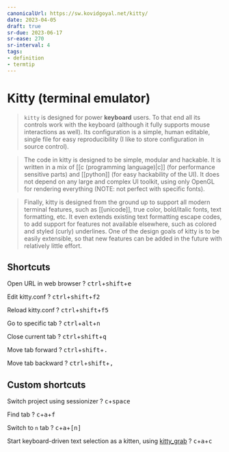 ```yaml
---
canonicalUrl: https://sw.kovidgoyal.net/kitty/
date: 2023-04-05
draft: true
sr-due: 2023-06-17
sr-ease: 270
sr-interval: 4
tags:
- definition
- termtip
---
```


# Kitty (terminal emulator)

> `kitty` is designed for power **keyboard** users. To that end all its controls
> work with the keyboard (although it fully supports mouse interactions as
> well). Its configuration is a simple, human editable, single file for easy
> reproducibility (I like to store configuration in source control).

> The code in kitty is designed to be simple, modular and hackable. It is
> written in a mix of [[c (programming language)|c]] (for
> performance sensitive parts) and [[python]] (for easy hackability
> of the UI). It does not depend on any large and complex UI toolkit, using only
> OpenGL for rendering everything (NOTE: not perfect with specific fonts).

> Finally, kitty is designed from the ground up to support all modern terminal
> features, such as [[unicode]], true color, bold/italic fonts,
> text formatting, etc. It even extends existing text formatting escape codes,
> to add support for features not available elsewhere, such as colored and
> styled (curly) underlines. One of the design goals of kitty is to be easily
> extensible, so that new features can be added in the future with relatively
> little effort.

## Shortcuts

Open URL in web browser
?
<kbd>ctrl</kbd>+<kbd>shift</kbd>+<kbd>e</kbd>
<!--SR:!2023-04-16,1,232-->

Edit kitty.conf
?
<kbd>ctrl</kbd>+<kbd>shift</kbd>+<kbd>f2</kbd>
<!--SR:!2023-05-03,18,270-->

Reload kitty.conf
?
<kbd>ctrl</kbd>+<kbd>shift</kbd>+<kbd>f5</kbd>
<!--SR:!2023-04-19,4,272-->

Go to specific tab
?
<kbd>ctrl</kbd>+<kbd>alt</kbd>+<kbd>n</kbd>
<!--SR:!2023-04-19,4,272-->

Close current tab
?
<kbd>ctrl</kbd>+<kbd>shift</kbd>+<kbd>q</kbd>
<!--SR:!2023-05-05,3,212-->

Move tab forward
?
<kbd>ctrl</kbd>+<kbd>shift</kbd>+<kbd>.</kbd>
<!--SR:!2023-04-16,1,232-->

Move tab backward
?
<kbd>ctrl</kbd>+<kbd>shift</kbd>+<kbd>,</kbd>
<!--SR:!2023-04-16,1,232-->

## Custom shortcuts

Switch project using sessionizer
?
<kbd>c</kbd>+<kbd>space</kbd>
<!--SR:!2023-04-19,4,272-->

Find tab
?
<kbd>c</kbd>+<kbd>a</kbd>+<kbd>f</kbd>
<!--SR:!2023-05-05,3,212-->

Switch to `n` tab
?
<kbd>c</kbd>+<kbd>a</kbd>+<kbd>[n]</kbd>
<!--SR:!2023-04-19,4,272-->

Start keyboard-driven text selection as a kitten, using [kitty_grab](https://github.com/yurikhan/kitty_grab)
?
<kbd>c</kbd>+<kbd>a</kbd>+<kbd>c</kbd>
<!--SR:!2023-04-16,1,232-->